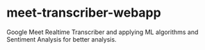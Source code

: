 # meet-transcriber-webapp
Google Meet Realtime Transcriber and applying ML algorithms and Sentiment Analysis for better analysis.
